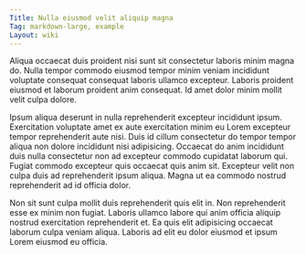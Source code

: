 ```yaml
---
Title: Nulla eiusmod velit aliquip magna
Tag: markdown-large, example
Layout: wiki
---
```

Aliqua occaecat duis proident nisi sunt sit consectetur laboris minim magna do. Nulla tempor commodo eiusmod tempor minim veniam incididunt voluptate consequat consequat laboris ullamco excepteur. Laboris proident eiusmod et laborum proident anim consequat. Id amet dolor minim mollit velit culpa dolore.

Ipsum aliqua deserunt in nulla reprehenderit excepteur incididunt ipsum. Exercitation voluptate amet ex aute exercitation minim eu Lorem excepteur tempor reprehenderit aute nisi. Duis id cillum consectetur do tempor tempor aliqua non dolore incididunt nisi adipisicing. Occaecat do anim incididunt duis nulla consectetur non ad excepteur commodo cupidatat laborum qui. Fugiat commodo excepteur quis occaecat quis anim sit. Excepteur velit non culpa duis ad reprehenderit ipsum aliqua. Magna ut ea commodo nostrud reprehenderit ad id officia dolor.

Non sit sunt culpa mollit duis reprehenderit quis elit in. Non reprehenderit esse ex minim non fugiat. Laboris ullamco labore qui anim officia aliquip nostrud exercitation reprehenderit et. Ea quis elit adipisicing occaecat laborum culpa veniam aliqua. Laboris ad elit eu dolor eiusmod et ipsum Lorem eiusmod eu officia.